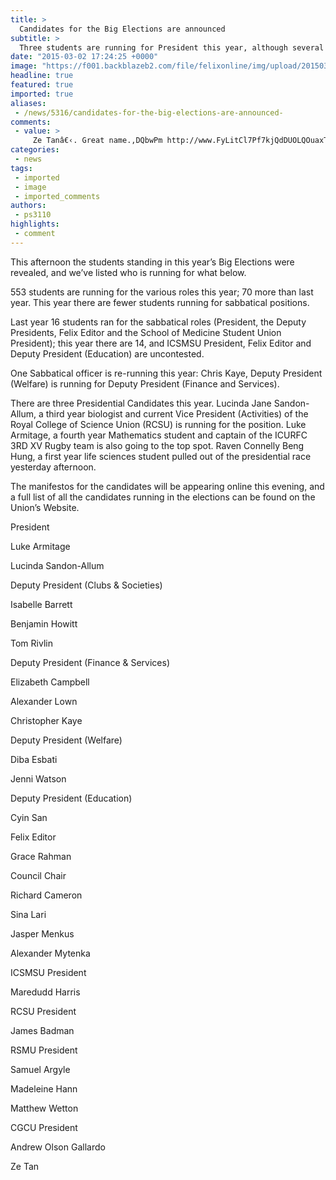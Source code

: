 ```yaml
---
title: >
  Candidates for the Big Elections are announced
subtitle: >
  Three students are running for President this year, although several big roles remain uncontested
date: "2015-03-02 17:24:25 +0000"
image: "https://f001.backblazeb2.com/file/felixonline/img/upload/201503021723-ps3110-screen-shot-2015-03-02-at-17.23.50.png"
headline: true
featured: true
imported: true
aliases:
 - /news/5316/candidates-for-the-big-elections-are-announced-
comments:
 - value: >
     Ze Tanâ€‹. Great name.,DQbwPm http://www.FyLitCl7Pf7kjQdDUOLQOuaxTXbj5iNG.com
categories:
 - news
tags:
 - imported
 - image
 - imported_comments
authors:
 - ps3110
highlights:
 - comment
---
```


This afternoon the students standing in this year’s Big Elections were revealed, and we’ve listed who is running for what below.

553 students are running for the various roles this year; 70 more than last year. This year there are fewer students running for sabbatical positions.

Last year 16 students ran for the sabbatical roles (President, the Deputy Presidents, Felix Editor and the School of Medicine Student Union President); this year there are 14, and ICSMSU President, Felix Editor and Deputy President (Education) are uncontested.

One Sabbatical officer is re-running this year: Chris Kaye, Deputy President (Welfare) is running for Deputy President (Finance and Services).

There are three Presidential Candidates this year. Lucinda Jane Sandon-Allum, a third year biologist and current Vice President (Activities) of the Royal College of Science Union (RCSU) is running for the position. Luke Armitage, a fourth year Mathematics student and captain of the ICURFC 3RD XV Rugby team is also going to the top spot. Raven Connelly Beng Hung, a first year life sciences student pulled out of the presidential race yesterday afternoon.

The manifestos for the candidates will be appearing online this evening, and a full list of all the candidates running in the elections can be found on the Union’s Website.

President

Luke Armitage

Lucinda Sandon-Allum

Deputy President (Clubs & Societies)

Isabelle Barrett

Benjamin Howitt

Tom Rivlin

Deputy President (Finance & Services)

Elizabeth Campbell

Alexander Lown

Christopher Kaye

Deputy President (Welfare)

Diba Esbati

Jenni Watson

Deputy President (Education)

Cyin San

Felix Editor

Grace Rahman

Council Chair

Richard Cameron

Sina Lari

Jasper Menkus

Alexander Mytenka

ICSMSU President

Maredudd Harris

RCSU President

James Badman

RSMU President

Samuel Argyle

Madeleine Hann

Matthew Wetton

CGCU President

Andrew Olson Gallardo

Ze Tan
